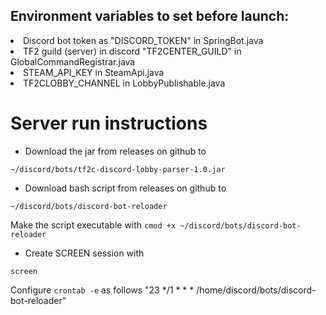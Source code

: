 ## Environment variables to set before launch:
<li>Discord bot token as "DISCORD_TOKEN" in SpringBot.java</li>
<li>TF2 guild (server) in discord "TF2CENTER_GUILD" in GlobalCommandRegistrar.java</li>
<li>STEAM_API_KEY in SteamApi.java</li>
<li>TF2CLOBBY_CHANNEL in LobbyPublishable.java</li>

# Server run instructions

* Download the jar from releases on github to

```
~/discord/bots/tf2c-discord-lobby-parser-1.0.jar
```

* Download bash script from releases on github to

```
~/discord/bots/discord-bot-reloader
```

Make the script executable with `cmod +x ~/discord/bots/discord-bot-reloader`

* Create SCREEN session with

```
screen
```
Configure `crontab -e` as follows "23 */1 * * * /home/discord/bots/discord-bot-reloader"
